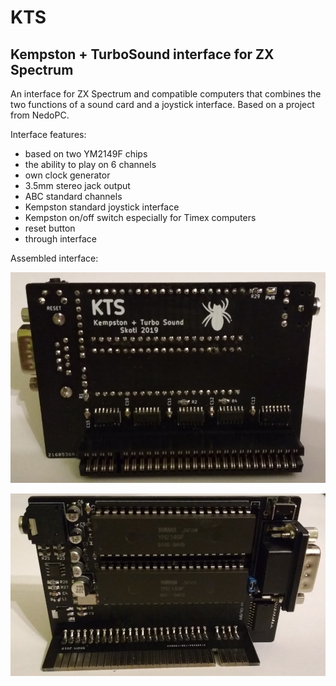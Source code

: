 # KTS
## Kempston + TurboSound interface for ZX Spectrum
An interface for ZX Spectrum and compatible computers that combines the two functions of a sound card and a joystick interface. Based on a project from NedoPC.

Interface features:

* based on two YM2149F chips
* the ability to play on 6 channels
* own clock generator
* 3.5mm stereo jack output
* ABC standard channels
* Kempston standard joystick interface
* Kempston on/off switch especially for Timex computers
* reset button
* through interface

Assembled interface:
 
![KTS Front](/photos/kts_front.jpg)

![KTS Back](/photos/kts_back.jpg)
